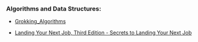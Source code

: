 ### Algorithms and Data Structures:

- [Grokking_Algorithms](https://mega.nz/file/Y4MAECIZ#sDan_8c_-a3GVQBles-8u0vh_fYDp8lNLeC45xPj2B4)

- [Landing Your Next Job, Third Edition - Secrets to Landing Your Next Job](https://mega.nz/file/ZoE2hBIJ#gMVrRaH3x49FCjFXfxHS6ptyIH56lRHPlSGg9_l0aNI)